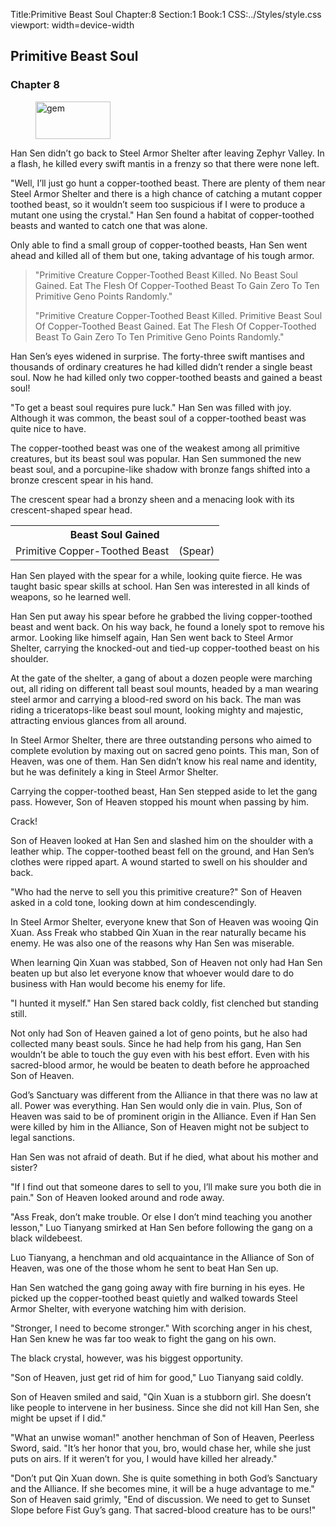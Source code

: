 Title:Primitive Beast Soul 
Chapter:8 
Section:1 
Book:1 
CSS:../Styles/style.css 
viewport: width=device-width
  
## Primitive Beast Soul
### Chapter 8 
<figure>
	<img src="../Images/gem.gif" alt="gem" id="gem" width="120" height="60" />
</figure>
  

  
  Han Sen didn’t go back to Steel Armor Shelter after leaving Zephyr Valley. In a flash, he killed every swift mantis in a frenzy so that there were none left.

"Well, I’ll just go hunt a copper-toothed beast. There are plenty of them near Steel Armor Shelter and there is a high chance of catching a mutant copper toothed beast, so it wouldn’t seem too suspicious if I were to produce a mutant one using the crystal." Han Sen found a habitat of copper-toothed beasts and wanted to catch one that was alone.

Only able to find a small group of copper-toothed beasts, Han Sen went ahead and killed all of them but one, taking advantage of his tough armor.

> "Primitive Creature Copper-Toothed Beast Killed. No Beast Soul Gained. Eat The Flesh Of Copper-Toothed Beast To Gain Zero To Ten Primitive Geno Points Randomly."
>
> "Primitive Creature Copper-Toothed Beast Killed. Primitive Beast Soul Of Copper-Toothed Beast Gained. Eat The Flesh Of Copper-Toothed Beast To Gain Zero To Ten Primitive Geno Points Randomly."

Han Sen’s eyes widened in surprise. The forty-three swift mantises and thousands of ordinary creatures he had killed didn’t render a single beast soul. Now he had killed only two copper-toothed beasts and gained a beast soul!

"To get a beast soul requires pure luck." Han Sen was filled with joy. Although it was common, the beast soul of a copper-toothed beast was quite nice to have.

The copper-toothed beast was one of the weakest among all primitive creatures, but its beast soul was popular. Han Sen summoned the new beast soul, and a porcupine-like shadow with bronze fangs shifted into a bronze crescent spear in his hand.

The crescent spear had a bronzy sheen and a menacing look with its crescent-shaped spear head.

<div class="tables">
<table class="beast">
	<tr>
		<th colspan="2">Beast Soul Gained</th>
	</tr><tr>
		<td>Primitive Copper-Toothed Beast</td>
		<td>(Spear)</td>
	</tr>
</table>
<!-- Type of primitive beast soul of copper-toothed beast: Weapon. -->	
</div> 

Han Sen played with the spear for a while, looking quite fierce. He was taught basic spear skills at school. Han Sen was interested in all kinds of weapons, so he learned well.

Han Sen put away his spear before he grabbed the living copper-toothed beast and went back. On his way back, he found a lonely spot to remove his armor. Looking like himself again, Han Sen went back to Steel Armor Shelter, carrying the knocked-out and tied-up copper-toothed beast on his shoulder.

At the gate of the shelter, a gang of about a dozen people were marching out, all riding on different tall beast soul mounts, headed by a man wearing steel armor and carrying a blood-red sword on his back. The man was riding a triceratops-like beast soul mount, looking mighty and majestic, attracting envious glances from all around.

In Steel Armor Shelter, there are three outstanding persons who aimed to complete evolution by maxing out on sacred geno points. This man, Son of Heaven, was one of them. Han Sen didn’t know his real name and identity, but he was definitely a king in Steel Armor Shelter.

Carrying the copper-toothed beast, Han Sen stepped aside to let the gang pass. However, Son of Heaven stopped his mount when passing by him.

Crack!

Son of Heaven looked at Han Sen and slashed him on the shoulder with a leather whip. The copper-toothed beast fell on the ground, and Han Sen’s clothes were ripped apart. A wound started to swell on his shoulder and back.

"Who had the nerve to sell you this primitive creature?" Son of Heaven asked in a cold tone, looking down at him condescendingly.

In Steel Armor Shelter, everyone knew that Son of Heaven was wooing Qin Xuan. Ass Freak who stabbed Qin Xuan in the rear naturally became his enemy. He was also one of the reasons why Han Sen was miserable.

When learning Qin Xuan was stabbed, Son of Heaven not only had Han Sen beaten up but also let everyone know that whoever would dare to do business with Han would become his enemy for life.

"I hunted it myself." Han Sen stared back coldly, fist clenched but standing still.

Not only had Son of Heaven gained a lot of geno points, but he also had collected many beast souls. Since he had help from his gang, Han Sen wouldn’t be able to touch the guy even with his best effort. Even with his sacred-blood armor, he would be beaten to death before he approached Son of Heaven.

God’s Sanctuary was different from the Alliance in that there was no law at all. Power was everything. Han Sen would only die in vain. Plus, Son of Heaven was said to be of prominent origin in the Alliance. Even if Han Sen were killed by him in the Alliance, Son of Heaven might not be subject to legal sanctions.

Han Sen was not afraid of death. But if he died, what about his mother and sister?

"If I find out that someone dares to sell to you, I’ll make sure you both die in pain." Son of Heaven looked around and rode away.

"Ass Freak, don’t make trouble. Or else I don’t mind teaching you another lesson," Luo Tianyang smirked at Han Sen before following the gang on a black wildebeest.

Luo Tianyang, a henchman and old acquaintance in the Alliance of Son of Heaven, was one of the those whom he sent to beat Han Sen up.

Han Sen watched the gang going away with fire burning in his eyes. He picked up the copper-toothed beast quietly and walked towards Steel Armor Shelter, with everyone watching him with derision.

"Stronger, I need to become stronger." With scorching anger in his chest, Han Sen knew he was far too weak to fight the gang on his own.

The black crystal, however, was his biggest opportunity.

"Son of Heaven, just get rid of him for good," Luo Tianyang said coldly.

Son of Heaven smiled and said, "Qin Xuan is a stubborn girl. She doesn’t like people to intervene in her business. Since she did not kill Han Sen, she might be upset if I did."

"What an unwise woman!" another henchman of Son of Heaven, Peerless Sword, said. "It’s her honor that you, bro, would chase her, while she just puts on airs. If it weren’t for you, I would have killed her already."

"Don’t put Qin Xuan down. She is quite something in both God’s Sanctuary and the Alliance. If she becomes mine, it will be a huge advantage to me." Son of Heaven said grimly, "End of discussion. We need to get to Sunset Slope before Fist Guy’s gang. That sacred-blood creature has to be ours!"
